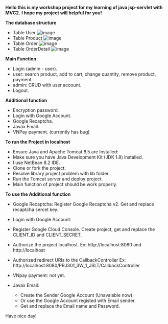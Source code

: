 **Hello this is my workshop project for my learning of java jsp-servlet with MVC2.**
**I hope my project will helpful for you!**

**The database structure**
- Table User
![image](https://github.com/user-attachments/assets/c0cc237b-54d2-4254-8f67-f8d9b4b8e789)
- Table Product
![image](https://github.com/user-attachments/assets/11f09dc8-edb5-47d4-ab09-377390b43912)
- Table Order
![image](https://github.com/user-attachments/assets/9946d55d-e710-455e-a79d-e9f1479e6a0d)
- Table OrderDetail
![image](https://github.com/user-attachments/assets/8b07aa24-5155-46cd-b269-f45874f4fa61)

**Main Function**
- Login (admin - user).
- user: search product, add to cart, change quantity, remove product, payment.
- admin: CRUD with user account.
- Logout.

**Additional function**
- Encryption password.
- Login with Google Account.
- Google Recaptcha.
- Javax Email.
- VNPay payment. (currently has bug)

**To run the Project in localhost**
- Ensure Java and Apache Tomcat 8.5 are Installed:
- Make sure you have Java Development Kit (JDK 1.8) installed.
- I use NetBean 8.2 IDE.
- Clone or fork the project.
- Resolve library project problem with lib folder.
- Run the Tomcat server and deploy project.
- Main function of project should be work properly.

**To use the Additional function**
- Google Recaptcha: Register Google Recaptcha v2. Get and replace recaptcha sercet key.

- Login with Google Account:
 - Register Google Cloud Console. Create project, get and replace the CLIENT_ID and CLIENT_SECRET.
 - Authorize the project localhost. Ex: http://localhost:8080 and http://localhost
 - Authorized redirect URIs to the CallbackController Ex: http://localhost:8080/PRJ301_3W_1_JSLT/CallbackController

- VNpay payment: not yet.

- Javax Email:
  - Create the Sender Google Account (Unavaiable now).
  - Or use the Google Account registed with Email sender.
  - Get and replace the Email name and Password.
 
Have nice day!
